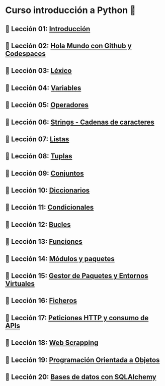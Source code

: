 # Curso introducción a Python 🐍

## 📗 Lección 01: [Introducción](01_Introduccion/README.md)


## 📗 Lección 02: [Hola Mundo con Github y Codespaces](02_Repo_Codespaces/README.md)


## 📗 Lección 03: [Léxico](03_Lexico/README.md)


## 📗 Lección 04: [Variables](04_Variables/README.md)


## 📗 Lección 05: [Operadores](05_Operadores/README.md)


## 📗 Lección 06: [Strings - Cadenas de caracteres](06_Strings/README.md)


## 📗 Lección 07: [Listas](07_Listas/README.md)


## 📗 Lección 08: [Tuplas](08_Tuplas/README.md)


## 📗 Lección 09: [Conjuntos](09_Conjuntos/README.md)


## 📗 Lección 10: [Diccionarios](10_Diccionarios/README.md)


## 📗 Lección 11: [Condicionales](11_Condicionales/README.md)


## 📗 Lección 12: [Bucles](12_Bucles/README.md)


## 📗 Lección 13: [Funciones](13_Funciones/README.md)


## 📗 Lección 14: [Módulos y paquetes](14_Modulos/README.md)


## 📗 Lección 15: [Gestor de Paquetes y Entornos Virtuales](15_EntornosVirtuales/README.md)


## 📗 Lección 16: [Ficheros](16_Ficheros/README.md)


## 📗 Lección 17: [Peticiones HTTP y consumo de APIs](17_HTTP/README.md)


## 📗 Lección 18: [Web Scrapping](18_WebScrapping/README.md)


## 📗 Lección 19: [Programación Orientada a Objetos](19_Objetos/README.md)


## 📗 Lección 20: [Bases de datos con SQLAlchemy](20_BBDD_ORM/README.md)